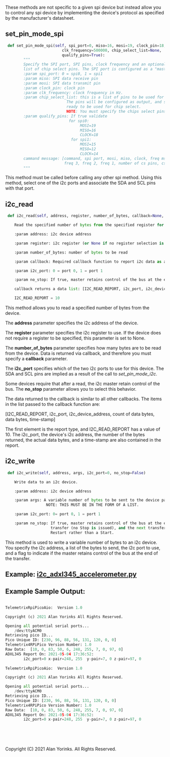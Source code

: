 These methods are not specific to a given spi device but instead allow you to control
any spi device by implementing the device's protocol as specified by the 
manufacturer's datasheet.

## set_pin_mode_spi
```python
 def set_pin_mode_spi(self, spi_port=0, miso=16, mosi=19, clock_pin=18,
                         clk_frequency=500000, chip_select_list=None,
                         qualify_pins=True):
        """
        Specify the SPI port, SPI pins, clock frequency and an optional
        list of chip select pins. The SPI port is configured as a "master".
        :param spi_port: 0 = spi0, 1 = spi1
        :param miso: SPI data receive pin
        :param mosi: SPI data transmit pin 
        :param clock_pin: clock pin
        :param clk_frequency: clock frequency in Hz.
        :param chip_select_list: this is a list of pins to be used for chip select.
                           The pins will be configured as output, and set to high
                           ready to be used for chip select.
                           NOTE: You must specify the chips select pins here!
        :param qualify_pins: If true validate
                            for spi0:
                                 MOSI=19
                                 MISO=16
                                 CLOCK=18
                             for spi1:
                                 MOSI=15
                                 MISO=12
                                 CLOCK=14
        cammand message: [command, spi port, mosi, miso, clock, freq msb,
                          freq 3, freq 2, freq 1, number of cs pins, cs pins...]
        """
```

This method must be called before calling any other spi method. Using this 
method, select one of the i2c ports and associate the SDA and SCL pins with that port.




## i2c_read

```python
 def i2c_read(self, address, register, number_of_bytes, callback=None, i2c_port=0, no_stop=False)

    Read the specified number of bytes from the specified register for the i2c device.

    :param address: i2c device address

    :param register: i2c register (or None if no register selection is needed)

    :param number_of_bytes: number of bytes to be read

    :param callback: Required callback function to report i2c data as a result of read command

    :param i2c_port: 0 = port 0, 1 = port 1

    :param no_stop: If true, master retains control of the bus at the end of the transfer (no Stop is issued), and the next transfer will begin with a Restart rather than a Start.

    callback returns a data list: [I2C_READ_REPORT, i2c_port, i2c_device_address, count of data bytes, data bytes, time-stamp]

    I2C_READ_REPORT = 10
```

This method allows you to read a specified number of bytes from the device. 

The **address** parameter specifies the i2c address of the device.

The **register** parameter specifies the i2c register to use. If the device does not 
require a register to be specified, this parameter is set to None.

The **number_of_bytes** parameter specifies how many bytes are to be read from the device.
Data is returned via callback, and therefore you must specify a **callback** parameter.

The **i2c_port** specifies which of the two i2c ports to use for this device. The SDA 
and SCL pins are implied as a result of the call to  _set_pin_mode_i2c_.

Some devices require that after a read, the i2c master retain control of the bus. The 
**no_stop** parameter allows you to select this behavior.

The data returned to the callback is similar to all other callbacks. The items in the 
list passed to the callback function are:

[I2C_READ_REPORT, i2c_port, i2c_device_address, count of data bytes, data bytes, time-stamp]

The first element is the report type, and I2C_READ_REPORT has a value of 10. The 
i2c_port, the device's i2c address, the number of the bytes returned, the actual data 
bytes, and a time-stamp are also contained in the report.

## i2c_write

```python
 def i2c_write(self, address, args, i2c_port=0, no_stop=False)

    Write data to an i2c device.

    :param address: i2c device address

    :param args: A variable number of bytes to be sent to the device passed in as a list. 
                  NOTE: THIS MUST BE IN THE FORM OF A LIST.

    :param i2c_port: 0= port 0, 1 = port 1

    :param no_stop: If true, master retains control of the bus at the end of the 
                    transfer (no Stop is issued), and the next transfer will begin with a 
                    Restart rather than a Start.
```
This method is used to write a variable number of bytes to an i2c device. You specify 
the i2c address, a list of the bytes to send, the i2c port to use, and a flag to 
indicate if the master retains control of the bus at the end of the transfer.


## Example: [i2c_adxl345_accelerometer.py](https://github.com/MrYsLab/telemetrix-rpi-pico/blob/master/examples/i2c_adxl345_accelerometer.py)

## Example Sample Output:
```python

TelemetrixRpiPicoAio:  Version 1.0

Copyright (c) 2021 Alan Yorinks All Rights Reserved.

Opening all potential serial ports...
	/dev/ttyACM0
Retrieving pico ID...
Pico Unique ID: [230, 96, 88, 56, 131, 120, 0, 0]
Telemetrix4RPiPico Version Number: 1.0
Raw Data:  [10, 0, 83, 50, 6, 248, 255, 7, 0, 97, 0]
ADXL345 Report On: 2021-05-04 17:36:52: 
		i2c_port=0 x-pair=248, 255  y-pair=7, 0 z-pair=97, 0
		
TelemetrixRpiPicoAio:  Version 1.0

Copyright (c) 2021 Alan Yorinks All Rights Reserved.

Opening all potential serial ports...
	/dev/ttyACM0
Retrieving pico ID...
Pico Unique ID: [230, 96, 88, 56, 131, 120, 0, 0]
Telemetrix4RPiPico Version Number: 1.0
Raw Data:  [10, 0, 83, 50, 6, 248, 255, 7, 0, 97, 0]
ADXL345 Report On: 2021-05-04 17:36:52: 
		i2c_port=0 x-pair=248, 255  y-pair=7, 0 z-pair=97, 0
		
```

<br>
<br>

Copyright (C) 2021 Alan Yorinks. All Rights Reserved.
